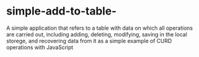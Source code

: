 # simple-add-to-table-
A simple application that refers to a table with data on which all operations are carried out, including adding, deleting, modifying, saving in the local storege, and recovering data from it as a simple example of CURD operations with JavaScript

